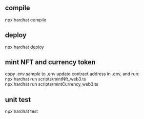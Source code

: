 ## compile
npx hardhat compile
## deploy
npx hardhat deploy

## mint NFT and currency token
copy .env.sample to .env
update contract address in .env, and run:  
npx hardhat run scripts/mintNft_web3.ts  
npx hardhat run scripts/mintCurrency_web3.ts  

## unit test
npx hardhat test

